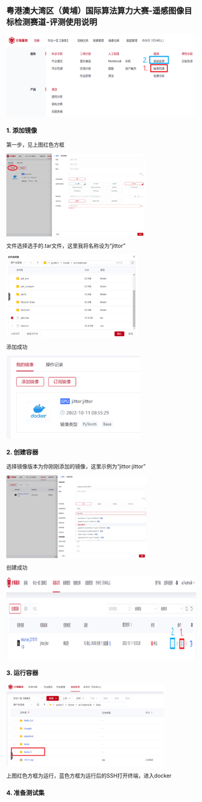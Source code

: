 ## 粤港澳大湾区（黄埔）国际算法算力大赛-遥感图像目标检测赛道-评测使用说明

<img src="pic/01.png" height="220" align="middle"/>

### 1. 添加镜像

第一步，见上图红色方框

<img src="pic/02.png" height="220" align="middle"/>

文件选择选手的.tar文件，这里我将名称设为“jittor”

<img src="pic/03.png" height="220" align="middle"/>

添加成功

<img src="pic/04.png" height="220" align="middle"/>

### 2. 创建容器

选择镜像版本为你刚刚添加的镜像，这里示例为“jittor:jittor”

<img src="pic/05.png" height="220" align="middle"/>

创建成功

<img src="pic/07.png" height="220" align="middle"/>

### 3. 运行容器

<img src="pic/08.png" height="220" align="middle"/>

上图红色方框为运行，蓝色方框为运行后的SSH打开终端，进入docker

### 4. 准备测试集

